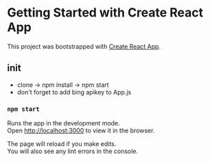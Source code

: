 # Getting Started with Create React App

This project was bootstrapped with [Create React App](https://github.com/facebook/create-react-app).

## init
* clone -> npm install -> npm start
* don't forget to add bing apikey to App.js


### `npm start`

Runs the app in the development mode.\
Open [http://localhost:3000](http://localhost:3000) to view it in the browser.

The page will reload if you make edits.\
You will also see any lint errors in the console.


